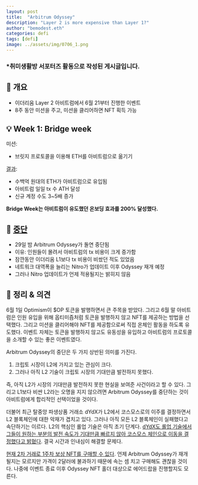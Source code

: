 ```yaml
---
layout: post
title:  "Arbitrum Odyssey"
description: "Layer 2 is more expensive than Layer 1?"
author: "bemodest.eth"
categories: defi
tags: [defi]
image: ../assets/img/0706_1.png
---
```


### *취미생활방 서포터즈 활동으로 작성된 게시글입니다.

## 🔎 개요
- 이더리움 Layer 2 아비트럼에서 6월 21부터 진행한 이벤트
- 8주 동안 미션을 주고, 미션을 클리어하면 NFT 획득 가능

## 💡 Week 1: Bridge week

미션:

- 브릿지 프로토콜을 이용해 ETH를 아비트럼으로 옮기기

[결과](https://twitter.com/arbitrum/status/1541828832868564992): 

- 수백억 원대의 ETH가 아비트럼으로 유입됨
- 아비트럼 일일 tx 수 ATH 달성
- 신규 계정 수도 3~5배 증가

**Bridge Week는 아비트럼이 유도했던 온보딩 효과를 200% 달성했다.**

## 🔎 [중단](https://twitter.com/arbitrum/status/1542159105946787840?s=21&t=NWPSzRrRXxOFlJPPXHvYXQ)

- 29일 밤 Arbitrum Odyssey가 돌연 중단됨
- 이유: 인원들이 몰려서 아비트럼의 tx 비용이 크게 증가함
- 잠깐동안 이더리움 L1보다 tx 비용이 비쌌던 적도 있었음
- 네트워크 대역폭을 늘리는 Nitro가 업데이트 이후 Odyssey 재개 예정
- 그러나 Nitro 업데이트가 언제 적용될지는 밝히지 않음

## 🔎 정리 & 의견
6월 1일 Optimism이 $OP 토큰을 발행하면서 큰 주목을 받았다. 그리고 6월 말 아비트럼은 인원 유입을 위해 옵티미즘처럼 토큰을 발행하지 않고 NFT를 제공하는 방법을 선택했다. 그리고 미션을 클리어해야 NFT를 제공함으로써 직접 온체인 활동을 하도록 유도했다. 이벤트 자체는 토큰을 발행하지 않고도 유동성을 유입하고 아비트럼의 프로토콜을 소개할 수 있는 좋은 이벤트였다. 

Arbitrum Odyssey의 중단은 두 가지 상반된 의미를 가진다.

1. 크립토 시장이 L2에 가지고 있는 관심이 크다.
2. 그러나 아직 L2 기술이 크립토 시장의 기대만큼 발전하지 못했다.

즉, 아직 L2가 시장의 기대만큼 발전하지 못한 현실을 보여준 사건이라고 할 수 있다. 그리고 L1보다 비싼 L2라는 오명을 지지 않으려면 Arbitrum Odyssey를 중단하는 것이 아비트럼에게 합리적인 선택이었을 것이다.

더불어 최근 탈중앙 파생상품 거래소 dYdX가 L2에서 코스모스로의 이주를 결정하면서 L2 블록체인에 대한 악재가 겹치고 있다. 그러나 아직 모든 L2 블록체인이 실패했다고 속단하기는 이르다. L2의 핵심인 롤업 기술은 아직 초기 단계다. [dYdX도 롤업 기술에서 그들이 원하는 부분의 발전 속도가 기대만큼 빠르지 않아 코스모스 체인으로 이동을 결정했다고 밝혔다](https://twitter.com/sandraaleow/status/1543609214441910272). 결국 시간과 인내심이 해결할 문제다.

[현재 2차 거래로 1주차 보상 NFT를 구매할 수 있다](https://tofunft.com/collection/arbitrum-odyssey-nft/items). 언제 Arbitrum Odyssey가 재개될지는 모르지만 가격이 2달러에 불과하기 때문에 속는 셈 치고 구매해도 괜찮을 것이다. 나중에 이벤트 종료 이후 Odyssey NFT 홀더 대상으로 에어드랍을 진행할지도 모른다.